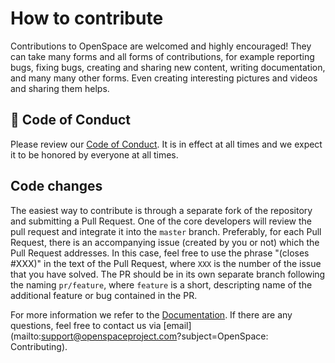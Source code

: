 # How to contribute
Contributions to OpenSpace are welcomed and highly encouraged! They can take many forms and all forms of contributions, for example reporting bugs, fixing bugs, creating and sharing new content, writing documentation, and many many other forms. Even creating interesting pictures and videos and sharing them helps.

## :book: Code of Conduct
Please review our [Code of Conduct](../CODE_OF_CONDUCT.md). It is in effect at all times and we expect it to be honored by everyone at all times.

## Code changes
The easiest way to contribute is through a separate fork of the repository and submitting a Pull Request. One of the core developers will review the pull request and integrate it into the `master` branch. Preferably, for each Pull Request, there is an accompanying issue (created by you or not) which the Pull Request addresses. In this case, feel free to use the phrase "(closes #XXX)" in the text of the Pull Request, where `XXX` is the number of the issue that you have solved. The PR should be in its own separate branch following the naming `pr/feature`, where `feature` is a short, descripting name of the additional feature or bug contained in the PR.

For more information we refer to the [Documentation](https://docs.openspaceproject.com). If there are any questions, feel free to contact us via [email](mailto:support@openspaceproject.com?subject=OpenSpace: Contributing).
